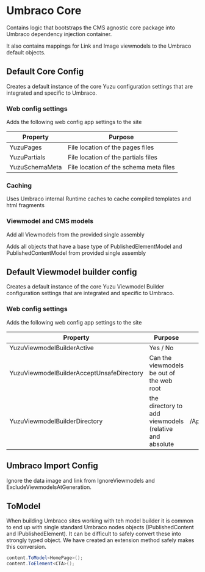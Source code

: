 # Umbraco Core

Contains logic that bootstraps the CMS agnostic core package into Umbraco dependency injection container.

It also contains mappings for Link and Image viewmodels to the Umbraco default objects.

## Default Core Config

Creates a default instance of the core Yuzu configuration settings that are integrated and specific to Umbraco. 

### Web config settings

Adds the following web config app settings to the site

| Property    			    	| Purpose 			                        | 
| ----------------------------- | ------------------------------------------|
| YuzuPages                    	| File location of the pages files          |
| YuzuPartials              	| File location of the partials files       |
| YuzuSchemaMeta            	| File location of the schema meta files    |

### Caching

Uses Umbraco internal Runtime caches to cache compiled templates and html fragments

### Viewmodel and CMS models

Add all Viewmodels from the provided single assembly

Adds all objects that have a base type of PublishedElementModel and PublishedContentModel from provided single assembly

## Default Viewmodel builder config

Creates a default instance of the core Yuzu Viewmodel Builder configuration settings that are integrated and specific to Umbraco. 

### Web config settings

Adds the following web config app settings to the site

| Property    			    	            | Purpose 			                                     |                      |
| ----------------------------------------- | -------------------------------------------------------|----------------------|
| YuzuViewmodelBuilderActive   	            | Yes / No                                               |                      |
| YuzuViewmodelBuilderAcceptUnsafeDirectory | Can the viewmodels be out of the web root              |                      |
| YuzuViewmodelBuilderDirectory            	| the directory to add viewmodels (relative and absolute | /App_Data/ViewModels |

## Umbraco Import Config

Ignore the data image and link from IgnoreViewmodels and ExcludeViewmodelsAtGeneration.

## ToModel

When building Umbraco sites working with teh model builder it is common to end up with single standard Umbraco nodes objects (IPublishedContent and IPublishedElement). It can be difficult to safely convert these into strongly typed object. We have created an extension method safely makes this conversion.

``` c#
content.ToModel<HomePage>();
content.ToElement<CTA>();
```